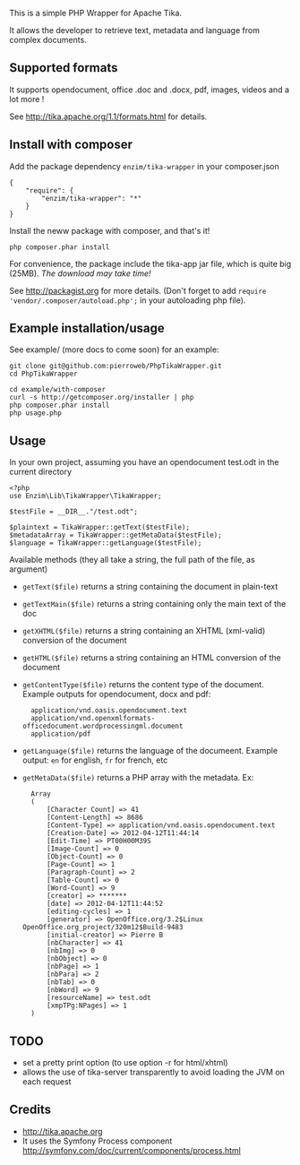 This is a simple PHP Wrapper for Apache Tika.

It allows the developer to retrieve text, metadata and language from complex
documents.


Supported formats
-----------------

It supports opendocument, office .doc and .docx, pdf, images, videos and
a lot more !

See http://tika.apache.org/1.1/formats.html for details.


Install with composer
------------------------
Add the package dependency `enzim/tika-wrapper` in your composer.json 

    {
        "require": {
            "enzim/tika-wrapper": "*" 
        }   
    }

Install the neww package with composer, and that's it!

    php composer.phar install

For convenience, the package include the tika-app jar file, which is
quite big (25MB). _The download may take time!_


See http://packagist.org for more details. (Don't forget to add 
`require 'vendor/.composer/autoload.php';` in your autoloading php file).

Example installation/usage
------------------------

See example/ (more docs to come soon) for an example:

    git clone git@github.com:pierroweb/PhpTikaWrapper.git
    cd PhpTikaWrapper
    
    cd example/with-composer
    curl -s http://getcomposer.org/installer | php
    php composer.phar install
    php usage.php


Usage
------------------------

In your own project, assuming you have an opendocument test.odt in the
current directory

    <?php
    use Enzim\Lib\TikaWrapper\TikaWrapper;

    $testFile = __DIR__."/test.odt";

    $plaintext = TikaWrapper::getText($testFile);
    $metadataArray = TikaWrapper::getMetaData($testFile);
    $language = TikaWrapper::getLanguage($testFile);


Available methods (they all take a string, the full path of the file, as argument)

- `getText($file)` returns a string containing the document
  in plain-text
- `getTextMain($file)` returns a string containing only the
  main text of the doc
- `getXHTML($file)` returns a string containing an XHTML
  (xml-valid) conversion of the document
- `getHTML($file)` returns a string containing an HTML
  conversion of the document
- `getContentType($file)` returns the content type of the
  document. Example outputs for opendocument, docx and pdf:
  
        application/vnd.oasis.opendocument.text
        application/vnd.openxmlformats-officedocument.wordprocessingml.document
        application/pdf
   
- `getLanguage($file)` returns the language of the
  documeent. Example output: `en` for english, `fr` for french, etc
- `getMetaData($file)` returns a PHP array with the
  metadata. Ex:
   
        Array  
        (
            [Character Count] => 41
            [Content-Length] => 8686
            [Content-Type] => application/vnd.oasis.opendocument.text
            [Creation-Date] => 2012-04-12T11:44:14
            [Edit-Time] => PT00H00M39S
            [Image-Count] => 0
            [Object-Count] => 0
            [Page-Count] => 1
            [Paragraph-Count] => 2
            [Table-Count] => 0
            [Word-Count] => 9
            [creator] => *******
            [date] => 2012-04-12T11:44:52
            [editing-cycles] => 1
            [generator] => OpenOffice.org/3.2$Linux OpenOffice.org_project/320m12$Build-9483
            [initial-creator] => Pierre B
            [nbCharacter] => 41
            [nbImg] => 0
            [nbObject] => 0
            [nbPage] => 1
            [nbPara] => 2
            [nbTab] => 0
            [nbWord] => 9
            [resourceName] => test.odt
            [xmpTPg:NPages] => 1
        )
  



TODO
------------------------
- set a pretty print option (to use option -r for html/xhtml)
- allows the use of tika-server transparently to avoid loading the JVM on
  each request


Credits
-------

- http://tika.apache.org
- It uses the Symfony Process component 
  http://symfony.com/doc/current/components/process.html
